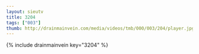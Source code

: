 ```yaml
--- 
layout: sieutv
title: 3204
tags: ["003"]
thumb: http://drainmainvein.com/media/videos/tmb/000/003/204/player.jpg
---
```

{% include drainmainvein key="3204" %} 
